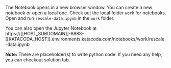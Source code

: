 The Notebook opens in a new browser window. You can create a new notebook or open a local one. Check out the local folder `work` for notebooks. Open and run `rescale-data.ipynb` in the `work` folder.

You can also open the Jupyter Notebook at https://[[HOST_SUBDOMAIN]]-8888-[[KATACODA_HOST]].environments.katacoda.com/notebooks/work/rescale-data.ipynb

**Note:**
There are placeholder(s) to write python code. If you need any help, you can checkout solution tab.